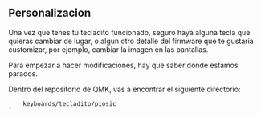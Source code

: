## Personalizacion

Una vez que tenes tu tecladito funcionado, seguro haya alguna tecla que quieras cambiar de lugar, o algun otro detalle del firmware que te gustaria customizar, por ejemplo, cambiar la imagen en las pantallas.

Para empezar a hacer modificaciones, hay que saber donde estamos parados.

Dentro del repositorio de QMK, vas a encontrar el siguiente directorio:

```shell
    keyboards/tecladito/piosic
`
